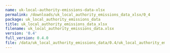 ```yaml
---
name: uk-local-authority-emissions-data-xlsx
permalink: /downloads/uk_local_authority_emissions_data_xlsx/0_4
package: uk_local_authority_emissions_data
title: uk_local_authority_emissions_data_xlsx
filename: uk_local_authority_emissions_data.xlsx
version: '0.4'
full_version: 0.4.0
file: /data/uk_local_authority_emissions_data/0.4/uk_local_authority_emissions_data.xlsx
---
```

